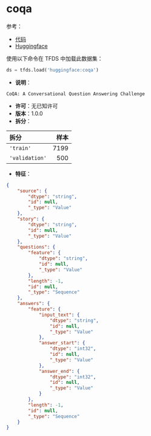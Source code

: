 # coqa

参考：

- [代码](https://github.com/huggingface/datasets/blob/master/datasets/coqa)
- [Huggingface](https://huggingface.co/datasets/coqa)

使用以下命令在 TFDS 中加载此数据集：

```python
ds = tfds.load('huggingface:coqa')
```

- **说明**：

```
CoQA: A Conversational Question Answering Challenge
```

- **许可**：无已知许可
- **版本**：1.0.0
- **拆分**：

拆分 | 样本
:-- | --:
`'train'` | 7199
`'validation'` | 500

- **特征**：

```json
{
    "source": {
        "dtype": "string",
        "id": null,
        "_type": "Value"
    },
    "story": {
        "dtype": "string",
        "id": null,
        "_type": "Value"
    },
    "questions": {
        "feature": {
            "dtype": "string",
            "id": null,
            "_type": "Value"
        },
        "length": -1,
        "id": null,
        "_type": "Sequence"
    },
    "answers": {
        "feature": {
            "input_text": {
                "dtype": "string",
                "id": null,
                "_type": "Value"
            },
            "answer_start": {
                "dtype": "int32",
                "id": null,
                "_type": "Value"
            },
            "answer_end": {
                "dtype": "int32",
                "id": null,
                "_type": "Value"
            }
        },
        "length": -1,
        "id": null,
        "_type": "Sequence"
    }
}
```
